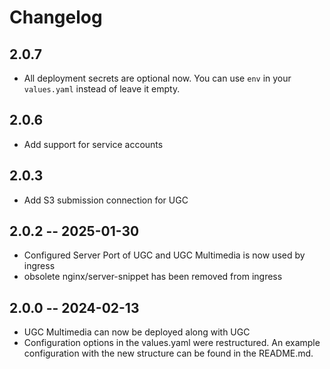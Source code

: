 # Changelog

## 2.0.7
- All deployment secrets are optional now. You can use `env` in your `values.yaml` instead of leave it empty.

## 2.0.6
- Add support for service accounts

## 2.0.3

- Add S3 submission connection for UGC

## 2.0.2 -- 2025-01-30

- Configured Server Port of UGC and UGC Multimedia is now used by ingress
- obsolete nginx/server-snippet has been removed from ingress

## 2.0.0 -- 2024-02-13

- UGC Multimedia can now be deployed along with UGC
- Configuration options in the values.yaml were restructured. An example configuration with the new structure can be found in the README.md.